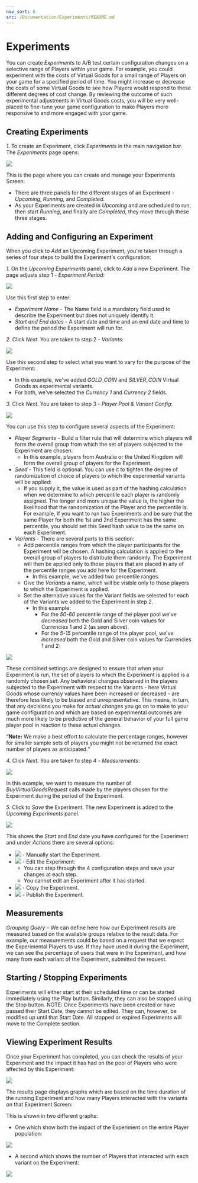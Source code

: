 ```yaml
---
nav_sort: 6
src: /Documentation/Experiments/README.md
---
```


# Experiments

You can create *Experiments* to A/B test certain configuration changes on a selective range of Players within your game. For example, you could experiment with the costs of Virtual Goods for a small range of Players on your game for a specified period of time. You might increase or decrease the costs of some Virtual Goods to see how Players would respond to these different degrees of cost change. By reviewing the outcome of such experimental adjustments in Virtual Goods costs, you will be very well-placed to fine-tune your game configuration to make Players more responsive to and more engaged with your game.

## Creating Experiments

*1.* To create an Experiment, click *Experiments* in the main navigation bar. The *Experiments* page opens:

![](img/Experiments/7.png)

This is the page where you can create and manage your Experiments Screen:
* There are three panels for the different stages of an Experiment - *Upcoming*, *Running*, and *Completed*.
* As your Experiments are created in *Upcoming* and are scheduled to run, then start *Running*, and finally are *Completed*, they move through these three stages.

## Adding and Configuring an Experiment

When you click to *Add* an Upcoming Experiment, you're taken through a series of four steps to build the Experiment's configuration:

*1.* On the *Upcoming Experiments* panel, click to *Add* a new Experiment. The page adjusts step 1 - *Experiment Period*:

![](img/Experiments/8.png)

Use this first step to enter:
* *Experiment Name* - The Name field is a mandatory field used to describe the Experiment but does not uniquely identify it.
* *Start and End dates* - A start date and time and an end date and time to define the period the Experiment will run for.

*2.* Click *Next*. You are taken to step 2 - *Variants*:

![](img/Experiments/9.png)

Use this second step to select what you want to vary for the purpose of the Experiment:
* In this example, we've added *GOLD_COIN* and *SILVER_COIN* Virtual Goods as experimental variants.
* For both, we've selected the *Currency 1* and *Currency 2* fields.

*3.* Click *Next*. You are taken to step 3 - *Player Pool & Variant Config*:

![](img/Experiments/10.png)

You can use this step to configure several aspects of the Experiment:
* *Player Segments* - Build a filter rule that will determine which players will form the overall group from which the set of players subjected to the Experiment are chosen:
  * In this example, players from Australia or the United Kingdom will form the overall group of players for the Experiment.
* *Seed* - This field is optional. You can use it to tighten the degree of randomization of choice of players to which the experimental variants will be applied:
  * If you supply it, the value is used as part of the hashing calculation when we determine to which percentile each player is randomly assigned. The longer and more unique the value is, the higher the likelihood that the randomization of the Player and the percentile is. For example, If you want to run two Experiments and be sure that the same Player for both the 1st and 2nd Experiment has the same percentile, you should set this Seed hash value to be the same on each Experiment.
* *Variants* - There are several parts to this section:
  * Add percentile ranges from which the player participants for the Experiment will be chosen. A hashing calculation is applied to the overall group of players to distribute them randomly. The Experiment will then be applied only to those players that are placed in any of the percentile ranges you add here for the Experiment.
    * In this example, we've added two percentile ranges.
  * Give the *Variants* a name, which will be visible only to those players to which the Experiment is applied.
  * Set the alternative values for the Variant fields we selected for each of the Variants we added to the Experiment in step 2.
    * In this example:
      * For the *50-60* percentile range of the player pool we've *decreased* both the Gold and Silver coin values for Currencies 1 and 2 (as seen above).
      * For the *5-15* percentile range of the player pool, we've *increased* both the Gold and Silver coin values for Currencies 1 and 2:

![](img/Experiments/10A.png)

These combined settings are designed to ensure that when your Experiment is run, the set of players to which the Experiment is applied is a randomly chosen set. Any behavioral changes observed in the players subjected to the Experiment with respect to the Variants - here Virtual Goods whose currency values have been increased or decreased - are therefore less likely to be biased and unrepresentative. This means, in turn, that any decisions you make for *actual changes* you go on to make to your game configuration and which are based on experimental outcomes are much more likely to be predictive of the general behavior of your full game player pool in reaction to these actual changes.

<q>**Note:** We make a best effort to calculate the percentage ranges, however for smaller sample sets of players you might not be returned the exact number of players as anticipated.</q>

*4.* Click *Next*. You are taken to step 4 - *Measurements*:

![](img/Experiments/11.png)

In this example, we want to measure the number of *BuyVirtualGoodsRequest* calls made by the players chosen for the Experiment during the period of the Experiment.

*5.* Click to *Save* the Experiment. The new Experiment is added to the *Upcoming Experiments* panel.

![](img/Experiments/12.png)

This shows the *Start* and *End* date you have configured for the Experiment and under *Actions* there are several options:
* ![](/img/icons/starticon.png) - Manually start the Experiment.
* ![](/img/icons/editicon.png) - Edit the Experiment:
  * You can step through the 4 configuration steps and save your changes at each step.
  * You cannot edit an Experiment after it has started.
* ![](/img/icons/copyicon.png) - Copy the Experiment.
* ![](/img/icons/publishicon.png) - Publish the Experiment.


## Measurements

*Grouping Query* – We can define here how our Experiment results are measured based on the available groups relative to the result data.  For example, our measurements could be based on a request that we expect the Experimental Players to use.  If they have used it during the Experiment, we can see the percentage of users that were in the Experiment, and how many from each variant of the Experiment, submitted the request.


## Starting / Stopping Experiments

Experiments will either start at their scheduled time or can be started immediately using the Play button.  Similarly, they can also be stopped using the Stop button. NOTE:  Once Experiments have been created or have passed their Start Date, they cannot be edited.  They can, however, be modified up until that Start Date. All stopped or expired Experiments will move to the Complete section.

## Viewing Experiment Results

Once your Experiment has completed, you can check the results of your Experiment and the impact it has had on the pool of Players who were affected by this Experiment:

![](img/Experiments/4.png)



The results page displays graphs which are based on the time duration of the running Experiment and how many Players interacted with the variants on that Experiment Screen:



This is shown in two different graphs:
* One which show both the impact of the Experiment on the entire Player population:

![](img/Experiments/5.png)

* A second which shows the number of Players that interacted with each variant on the Experiment:

![](img/Experiments/6.png)
